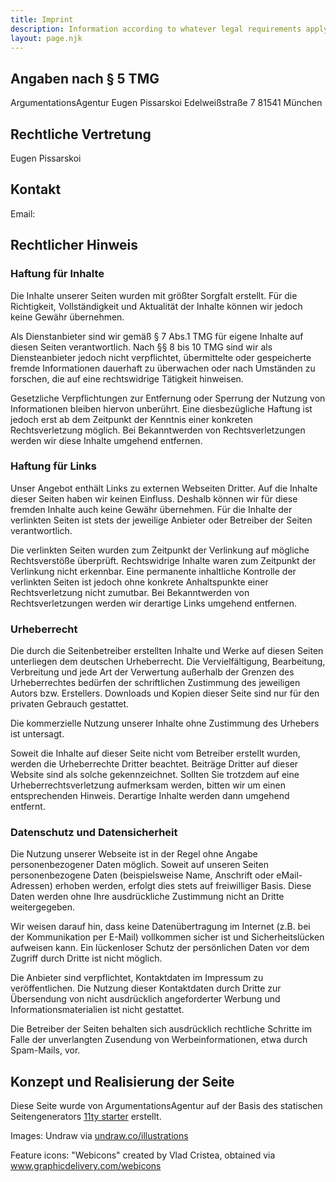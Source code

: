 ```yaml
---
title: Imprint
description: Information according to whatever legal requirements apply.
layout: page.njk
---
```



## Angaben nach § 5 TMG

ArgumentationsAgentur
Eugen Pissarskoi
Edelweißstraße 7
81541 München

## Rechtliche Vertretung

Eugen Pissarskoi

## Kontakt 

Email: 

## Rechtlicher Hinweis
### Haftung für Inhalte

Die Inhalte unserer Seiten wurden mit größter Sorgfalt erstellt. Für die Richtigkeit, Vollständigkeit und Aktualität der Inhalte können wir jedoch keine Gewähr übernehmen.

Als Dienstanbieter sind wir gemäß § 7 Abs.1 TMG für eigene Inhalte auf diesen Seiten verantwortlich. Nach §§ 8 bis 10 TMG sind wir als Diensteanbieter jedoch nicht verpflichtet, übermittelte oder gespeicherte fremde Informationen dauerhaft zu überwachen oder nach Umständen zu forschen, die auf eine rechtswidrige Tätigkeit hinweisen.

Gesetzliche Verpflichtungen zur Entfernung oder Sperrung der Nutzung von Informationen bleiben hiervon unberührt. Eine diesbezügliche Haftung ist jedoch erst ab dem Zeitpunkt der Kenntnis einer konkreten Rechtsverletzung möglich. Bei Bekanntwerden von Rechtsverletzungen werden wir diese Inhalte umgehend entfernen.

### Haftung für Links

Unser Angebot enthält Links zu externen Webseiten Dritter. Auf die Inhalte dieser Seiten haben wir keinen Einfluss. Deshalb können wir für diese fremden Inhalte auch keine Gewähr übernehmen. Für die Inhalte der verlinkten Seiten ist stets der jeweilige Anbieter oder Betreiber der Seiten verantwortlich.

Die verlinkten Seiten wurden zum Zeitpunkt der Verlinkung auf mögliche Rechtsverstöße überprüft. Rechtswidrige Inhalte waren zum Zeitpunkt der Verlinkung nicht erkennbar. Eine permanente inhaltliche Kontrolle der verlinkten Seiten ist jedoch ohne konkrete Anhaltspunkte einer Rechtsverletzung nicht zumutbar. Bei Bekanntwerden von Rechtsverletzungen werden wir derartige Links umgehend entfernen.

### Urheberrecht

Die durch die Seitenbetreiber erstellten Inhalte und Werke auf diesen Seiten unterliegen dem deutschen Urheberrecht. Die Vervielfältigung, Bearbeitung, Verbreitung und jede Art der Verwertung außerhalb der Grenzen des Urheberrechtes bedürfen der schriftlichen Zustimmung des jeweiligen Autors bzw. Erstellers. Downloads und Kopien dieser Seite sind nur für den privaten Gebrauch gestattet.

Die kommerzielle Nutzung unserer Inhalte ohne Zustimmung des Urhebers ist untersagt.

Soweit die Inhalte auf dieser Seite nicht vom Betreiber erstellt wurden, werden die Urheberrechte Dritter beachtet. Beiträge Dritter auf dieser Website sind als solche gekennzeichnet. Sollten Sie trotzdem auf eine Urheberrechtsverletzung aufmerksam werden, bitten wir um einen entsprechenden Hinweis. Derartige Inhalte werden dann umgehend entfernt.

### Datenschutz und Datensicherheit

Die Nutzung unserer Webseite ist in der Regel ohne Angabe personenbezogener Daten möglich. Soweit auf unseren Seiten personenbezogene Daten (beispielsweise Name, Anschrift oder eMail-Adressen) erhoben werden, erfolgt dies stets auf freiwilliger Basis. Diese Daten werden ohne Ihre ausdrückliche Zustimmung nicht an Dritte weitergegeben.

Wir weisen darauf hin, dass keine Datenübertragung im Internet (z.B. bei der Kommunikation per E-Mail) vollkommen sicher ist und Sicherheitslücken aufweisen kann. Ein lückenloser Schutz der persönlichen Daten vor dem Zugriff durch Dritte ist nicht möglich.

Die Anbieter sind verpflichtet, Kontaktdaten im Impressum zu veröffentlichen. Die Nutzung dieser Kontaktdaten durch Dritte zur Übersendung von nicht ausdrücklich angeforderter Werbung und Informationsmaterialien ist nicht gestattet.

Die Betreiber der Seiten behalten sich ausdrücklich rechtliche Schritte im Falle der unverlangten Zusendung von Werbeinformationen, etwa durch Spam-Mails, vor.

## Konzept und Realisierung der Seite

Diese Seite wurde von ArgumentationsAgentur auf der Basis des statischen Seitengenerators [11ty starter](https://github.com/ttntm/11ty-landing-page) erstellt.


Images: Undraw via <a href="https://undraw.co/illustrations" rel="noopener" target="_blank">undraw.co/illustrations</a>

Feature icons: "Webicons" created by Vlad Cristea, obtained via <a href="https://www.graphicdelivery.com/webicons" rel="noopener" target="_blank">www.graphicdelivery.com/webicons</a>